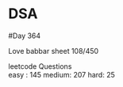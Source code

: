# DSA

#Day 364

Love babbar sheet
    108/450
    
leetcode Questions   
easy : 145
medium: 207
hard: 25

 
